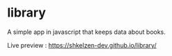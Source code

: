 # library

A simple app in javascript that keeps data about books.

Live preview : https://shkelzen-dev.github.io/library/
